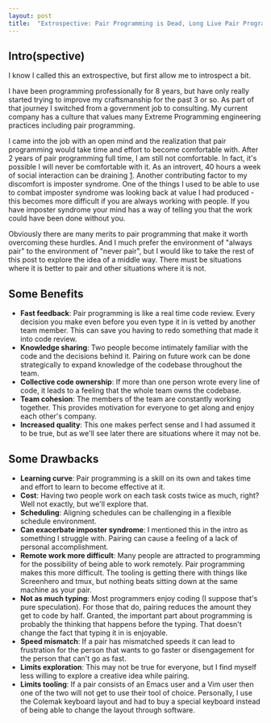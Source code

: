 ```yaml
---
layout: post
title:  "Extrospective: Pair Programming is Dead, Long Live Pair Programming"
---
```


Intro(spective)
---------------
I know I called this an extrospective, but first allow me to introspect a bit.

I have been programming professionally for 8 years, but have only really started trying to improve my craftsmanship for the past 3 or so.  As part of that journey I switched from a government job to consulting.  My current company has a culture that values many Extreme Programming engineering practices including pair programming.

I came into the job with an open mind and the realization that pair programming would take time and effort to become comfortable with.  After 2 years of pair programming full time, I am still not comfortable.  In fact, it's possible I will never be comfortable with it.  As an introvert, 40 hours a week of social interaction can be draining [1][1].  Another contributing factor to my discomfort is imposter syndrome.  One of the things I used to be able to use to combat imposter syndrome was looking back at value I had produced - this becomes more difficult if you are always working with people.  If you have imposter syndrome your mind has a way of telling you that the work could have been done without you.

Obviously there are many merits to pair programming that make it worth overcoming these hurdles.  And I much prefer the environment of "always pair" to the environment of "never pair", but I would like to take the rest of this post to explore the idea of a middle way.  There must be situations where it is better to pair and other situations where it is not.

Some Benefits
-------------
- **Fast feedback**: Pair programming is like a real time code review. Every decision you make even before you even type it in is vetted by another team member.  This can save you having to redo something that made it into code review.
- **Knowledge sharing**: Two people become intimately familiar with the code and the decisions behind it.  Pairing on future work can be done strategically to expand knowledge of the codebase throughout the team.
- **Collective code ownership**: If more than one person wrote every line of code, it leads to a feeling that the whole team owns the codebase.
- **Team cohesion**: The members of the team are constantly working together.  This provides motivation for everyone to get along and enjoy each other's company.
- **Increased quality**: This one makes perfect sense and I had assumed it to be true, but as we'll see later there are situations where it may not be.

Some Drawbacks
--------------
- **Learning curve**: Pair programming is a skill on its own and takes time and effort to learn to become effective at it.
- **Cost**: Having two people work on each task costs twice as much, right?  Well not exactly, but we'll explore that.
- **Scheduling**: Aligning schedules can be challenging in a flexible schedule environment.
- **Can exacerbate imposter syndrome**: I mentioned this in the intro as something I struggle with. Pairing can cause a feeling of a lack of personal accomplishment.
- **Remote work more difficult**: Many people are attracted to programming for the possibility of being able to work remotely.  Pair programming makes this more difficult.  The tooling is getting there with things like Screenhero and tmux, but nothing beats sitting down at the same machine as your pair.
- **Not as much typing**: Most programmers enjoy coding (I suppose that's pure speculation). For those that do, pairing reduces the amount they get to code by half.  Granted, the important part about programming is probably the thinking that happens before the typing.  That doesn't change the fact that typing it in is enjoyable.
- **Speed mismatch**: If a pair has mismatched speeds it can lead to frustration for the person that wants to go faster or disengagement for the person that can't go as fast.
- **Limits exploration**: This may not be true for everyone, but I find myself less willing to explore a creative idea while pairing.
- **Limits tooling**: If a pair consists of an Emacs user and a Vim user then one of the two will not get to use their tool of choice.  Personally, I use the Colemak keyboard layout and had to buy a special keyboard instead of being able to change the layout through software.

[1]: http://www.amazon.com/gp/product/0307352153/ref=as_li_tl?ie=UTF8&camp=1789&creative=9325&creativeASIN=0307352153&linkCode=as2&tag=darth07-20&linkId=LJ45SNCXPSVLSXKQ  "Quiet: The Power of Introverts in a World That Can't Stop Talking"
